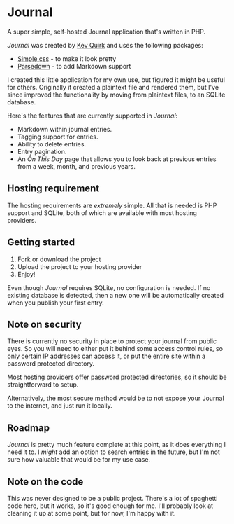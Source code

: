 # Journal
A super simple, self-hosted Journal application that's written in PHP.

*Journal* was created by [Kev Quirk](https://kevquirk.com) and uses the following packages:

* [Simple.css](https://simplecss.org) - to make it look pretty
* [Parsedown](https://parsedown.org) - to add Markdown support

I created this little application for my own use, but figured it might be useful for others. Originally it created a plaintext file and rendered them, but I've since improved the functionality by moving from plaintext files, to an SQLite database.

Here's the features that are currently supported in *Journal*:

* Markdown within journal entries.
* Tagging support for entries.
* Ability to delete entries.
* Entry pagination.
* An *On This Day* page that allows you to look back at previous entries from a week, month, and previous years.

## Hosting requirement

The hosting requirements are *extremely* simple. All that is needed is PHP support and SQLite, both of which are available with most hosting providers.

## Getting started

1. Fork or download the project
2. Upload the project to your hosting provider
3. Enjoy!

Even though *Journal* requires SQLite, no configuration is needed. If no existing database is detected, then a new one will be automatically created when you publish your first entry.

## Note on security

There is currently no security in place to protect your journal from public eyes. So you will need to either put it behind some access control rules, so only certain IP addresses can access it, or put the entire site within a password protected directory.

Most hosting providers offer password protected directories, so it should be straightforward to setup.

Alternatively, the most secure method would be to not expose your Journal to the internet, and just run it locally.

## Roadmap

*Journal* is pretty much feature complete at this point, as it does everything I need it to. I *might* add an option to search entries in the future, but I'm not sure how valuable that would be for my use case.

## Note on the code

This was never designed to be a public project. There's a lot of spaghetti code here, but it works, so it's good enough for me. I'll probably look at cleaning it up at some point, but for now, I'm happy with it.
